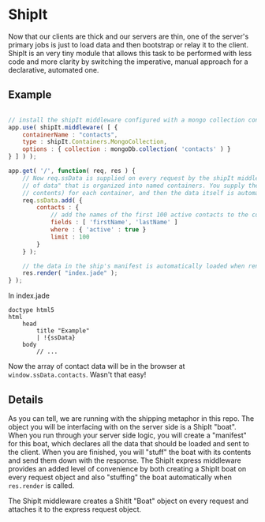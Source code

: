 
# ShipIt

Now that our clients are thick and our servers are thin, one of the server's primary jobs is just to load data and then bootstrap or relay it to the client. ShipIt is an very tiny module that allows this task to be performed with less code and more clarity by switching the imperative, manual approach for a declarative, automated one.

## Example


```javascript

// install the shipIt middleware configured with a mongo collection container named 'contacts'
app.use( shipIt.middleware( [ {
	containerName : "contacts",
	type : shipIt.Containers.MongoCollection,
	options : { collection : mongoDb.collection( 'contacts' ) }
} ] ) );

app.get( '/', function( req, res ) {
	// Now req.ssData is supplied on every request by the shipIt middleware. Think of it as a "boat
	// of data" that is organized into named containers. You supply the manifest (i.e. list of 
	// contents) for each container, and then the data itself is automatically loaded for you.
	req.ssData.add( {
		contacts : {
			// add the names of the first 100 active contacts to the container's manifest
			fields : [ 'firstName', 'lastName' ]
			where : { 'active' : true }
			limit : 100
		}
	} );

	// the data in the ship's manifest is automatically loaded when render is called
	res.render( "index.jade" );
} );
```

In index.jade

```jade
doctype html5
html
	head
		title "Example"
		| !{ssData}
	body
		// ...
```

Now the array of contact data will be in the browser at `window.ssData.contacts`. Wasn't that easy!

## Details

As you can tell, we are running with the shipping metaphor in this repo. The object you will be interfacing with on the server side is a ShipIt "boat". When you run through your server side logic, you will create a "manifest" for this boat, which declares all the data that should be loaded and sent to the client. When you are finished, you will "stuff" the boat with its contents and send them down with the response. The ShipIt express middleware provides an added level of convenience by both creating a ShipIt boat on every request object and also "stuffing" the boat automatically when `res.render` is called. 

The ShipIt middleware creates a ShitIt "Boat" object on every request and attaches it to the express request object. 